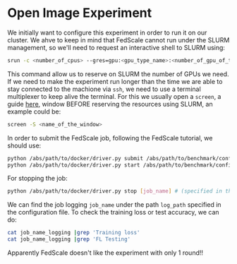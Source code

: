 # Open Image Experiment

We initially want to configure this experiment in order to run it on our cluster.
We ahve to keep in mind that FedScale cannot run under the SLURM management, so we'll need to request an interactive shell to SLURM using:

```bash
srun -c <number_of_cpus> --gres=gpu:<gpu_type_name>:<number_of_gpu_of_this_type> --partition=normal --pty bash
```

This command allow us to reserve on SLURM the number of GPUs we need.
If we need to make the experiment run longer than the time we are able to stay connected to the machione via `ssh`, we need to use a terminal multiplexer to keep alive the terminal.
For this we usually open a `screen`, a guide [here](https://linuxize.com/post/how-to-use-linux-screen/), window BEFORE reserving the resources using SLURM, an example could be:

```bash
screen -S <name_of_the_window>
```

In order to submit the FedScale job, following the FedScale tutorial, we should use:

```bash
python /abs/path/to/docker/driver.py submit /abs/path/to/benchmark/configs/openimage/conf.yml # non-local
python /abs/path/to/docker/driver.py start /abs/path/to/benchmark/configs/openimage/conf.yml # local
```

For stopping the job:

```bash
python /abs/path/to/docker/driver.py stop [job_name] # (specified in the yml config)
```

We can find the job logging `job_name` under the path `log_path` specified in the configuration file.
To check the training loss or test accuracy, we can do:

```bash
cat job_name_logging |grep 'Training loss'
cat job_name_logging |grep 'FL Testing'
```

Apparently FedScale doesn't like the experiment with only 1 round!!
